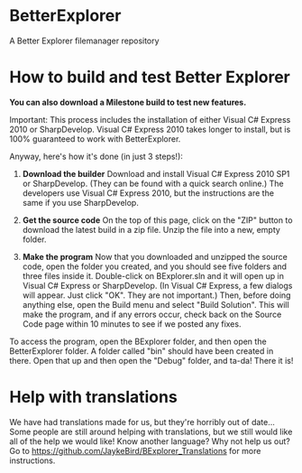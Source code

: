 BetterExplorer
==============

A Better Explorer filemanager repository


How to build and test Better Explorer
======================================
**You can also download a Milestone build to test new features.**

Important: This process includes the installation of either Visual C# Express 2010 or SharpDevelop. Visual C# Express 2010 takes longer to install, but is 100% guaranteed to work with BetterExplorer.

Anyway, here's how it's done (in just 3 steps!):

1. **Download the builder** Download and install Visual C# Express 2010 SP1 or SharpDevelop. (They can be found with a quick search online.)
The developers use Visual C# Express 2010, but the instructions are the same if you use SharpDevelop.

2. **Get the source code**
On the top of this page, click on the "ZIP" button to download the latest build in a zip file. Unzip the file into a new, empty folder.

3. **Make the program**
Now that you downloaded and unzipped the source code, open the folder you created, and you should see five folders and three files inside it. Double-click on BExplorer.sln and it will open up in Visual C# Express or SharpDevelop. (In Visual C# Express, a few dialogs will appear. Just click "OK". They are not important.) Then, before doing anything else, open the Build menu and select "Build Solution". This will make the program, and if any errors occur, check back on the Source Code page within 10 minutes to see if we posted any fixes.

To access the program, open the BExplorer folder, and then open the BetterExplorer folder. A folder called "bin" should have been created in there. Open that up and then open the "Debug" folder, and ta-da! There it is!

Help with translations
====================== 

We have had translations made for us, but they're horribly out of date... Some people are still around helping with translations, but we still would like all of the help we would like! Know another language? Why not help us out? Go to https://github.com/JaykeBird/BExplorer_Translations for more instructions.